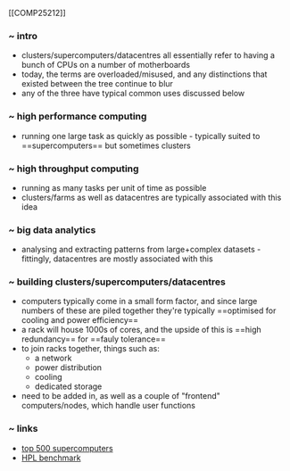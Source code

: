 [[COMP25212]]

### ~ intro
- clusters/supercomputers/datacentres all essentially refer to having a bunch of CPUs on a number of motherboards
- today, the terms are overloaded/misused, and any distinctions that existed between the tree continue to blur
- any of the three have typical common uses discussed below

### ~ high performance computing
- running one large task as quickly as possible - typically suited to ==supercomputers== but sometimes clusters

### ~ high throughput computing
- running as many tasks per unit of time as possible
- clusters/farms as well as datacentres are typically associated with this idea

### ~ big data analytics
- analysing and extracting patterns from large+complex datasets - fittingly, datacentres are mostly associated with this

### ~ building clusters/supercomputers/datacentres
- computers typically come in a small form factor, and since large numbers of these are piled together they're typically ==optimised for cooling and power efficiency==
- a rack will house 1000s of cores, and the upside of this is ==high redundancy== for ==fauly tolerance==
- to join racks together, things such as:
	- a network
	- power distribution
	- cooling
	- dedicated storage
- need to be added in, as well as a couple of "frontend" computers/nodes, which handle user functions

### ~ links
- [top 500 supercomputers](https://www.top500.org)
- [HPL benchmark](https://www.icl.utk.edu/files/print/2016/hpl-sc16.pdf)